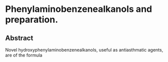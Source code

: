 # Phenylaminobenzenealkanols and preparation.

## Abstract
Novel hydroxyphenylaminobenzenealkanols, useful as antiasthmatic agents, are of the formula